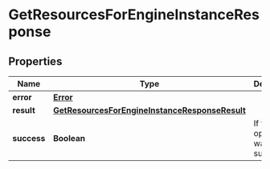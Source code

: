

# GetResourcesForEngineInstanceResponse

## Properties

Name | Type | Description | Notes
------------ | ------------- | ------------- | -------------
**error** | [**Error**](Error.md) |  |  [optional]
**result** | [**GetResourcesForEngineInstanceResponseResult**](GetResourcesForEngineInstanceResponseResult.md) |  |  [optional]
**success** | **Boolean** | If true, the operation was successful. |  [optional]




